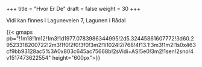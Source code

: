 +++
title = "Hvor Er De"
draft = false
weight = 30
+++

Vidi kan finnes i Laguneveien 7, Lagunen i Rådal

‌{{< gmaps pb="!1m18!1m12!1m3!1d1977.0783986344995!2d5.32445861607772!3d60.29523318200722!2m3!1f0!2f0!3f0!3m2!1i1024!2i768!4f13.1!3m3!1m2!1s0x463cf9bb93128ac5%3A0x803c645ac75668b!2sVidi+AS!5e0!3m2!1sen!2sno!4v1517473622554" height="600px">}}